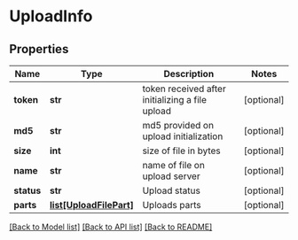 # UploadInfo

## Properties
Name | Type | Description | Notes
------------ | ------------- | ------------- | -------------
**token** | **str** | token received after initializing a file upload | [optional] 
**md5** | **str** | md5 provided on upload initialization | [optional] 
**size** | **int** | size of file in bytes | [optional] 
**name** | **str** | name of file on upload server | [optional] 
**status** | **str** | Upload status | [optional] 
**parts** | [**list[UploadFilePart]**](UploadFilePart.md) | Uploads parts | [optional] 

[[Back to Model list]](../README.md#documentation-for-models) [[Back to API list]](../README.md#documentation-for-api-endpoints) [[Back to README]](../README.md)


